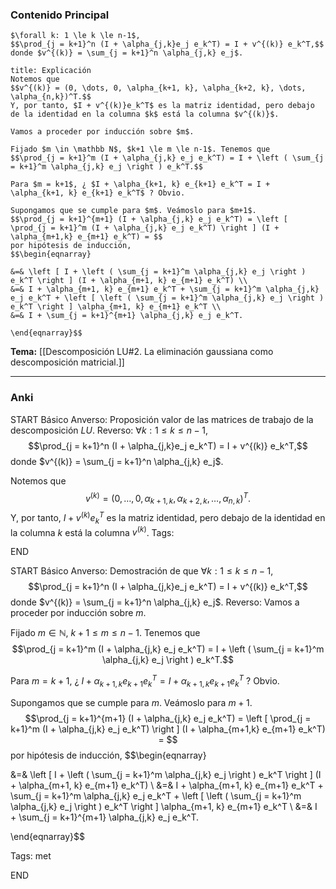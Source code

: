 ### Contenido Principal

```ad-proposition
$\forall k: 1 \le k \le n-1$,
$$\prod_{j = k+1}^n (I + \alpha_{j,k}e_j e_k^T) = I + v^{(k)} e_k^T,$$
donde $v^{(k)} = \sum_{j = k+1}^n \alpha_{j,k} e_j$.
```

```ad-note
title: Explicación
Notemos que
$$v^{(k)} = (0, \dots, 0, \alpha_{k+1, k}, \alpha_{k+2, k}, \dots, \alpha_{n,k})^T.$$
Y, por tanto, $I + v^{(k)}e_k^T$ es la matriz identidad, pero debajo de la identidad en la columna $k$ está la columna $v^{(k)}$.
```

```ad-proof
Vamos a proceder por inducción sobre $m$.

Fijado $m \in \mathbb N$, $k+1 \le m \le n-1$. Tenemos que
$$\prod_{j = k+1}^m (I + \alpha_{j,k} e_j e_k^T) = I + \left ( \sum_{j = k+1}^m \alpha_{j,k} e_j \right ) e_k^T.$$

Para $m = k+1$, ¿ $I + \alpha_{k+1, k} e_{k+1} e_k^T = I + \alpha_{k+1, k} e_{k+1} e_k^T$ ? Obvio.

Supongamos que se cumple para $m$. Veámoslo para $m+1$.
$$\prod_{j = k+1}^{m+1} (I + \alpha_{j,k} e_j e_k^T) = \left [ \prod_{j = k+1}^m (I + \alpha_{j,k} e_j e_k^T) \right ] (I + \alpha_{m+1,k} e_{m+1} e_k^T) = $$
por hipótesis de inducción,
$$\begin{eqnarray}

&=& \left [ I + \left ( \sum_{j = k+1}^m \alpha_{j,k} e_j \right ) e_k^T \right ] (I + \alpha_{m+1, k} e_{m+1} e_k^T) \\ 
&=& I + \alpha_{m+1, k} e_{m+1} e_k^T + \sum_{j = k+1}^m \alpha_{j,k} e_j e_k^T + \left [ \left ( \sum_{j = k+1}^m \alpha_{j,k} e_j \right ) e_k^T \right ] \alpha_{m+1, k} e_{m+1} e_k^T \\
&=& I + \sum_{j = k+1}^{m+1} \alpha_{j,k} e_j e_k^T.

\end{eqnarray}$$
```

**Tema:** [[Descomposición LU#2. La eliminación gaussiana como descomposición matricial.]]

---
### Anki

START
Básico
Anverso: Proposición valor de las matrices de trabajo de la descomposición $LU$.
Reverso: $\forall k: 1 \le k \le n-1$,
$$\prod_{j = k+1}^n (I + \alpha_{j,k}e_j e_k^T) = I + v^{(k)} e_k^T,$$
donde $v^{(k)} = \sum_{j = k+1}^n \alpha_{j,k} e_j$.

Notemos que
$$v^{(k)} = (0, \dots, 0, \alpha_{k+1, k}, \alpha_{k+2, k}, \dots, \alpha_{n,k})^T.$$
Y, por tanto, $I + v^{(k)}e_k^T$ es la matriz identidad, pero debajo de la identidad en la columna $k$ está la columna $v^{(k)}$.
Tags:
<!--ID: 1727083427944-->
END

START
Básico
Anverso: Demostración de que $\forall k: 1 \le k \le n-1$,
$$\prod_{j = k+1}^n (I + \alpha_{j,k}e_j e_k^T) = I + v^{(k)} e_k^T,$$
donde $v^{(k)} = \sum_{j = k+1}^n \alpha_{j,k} e_j$.
Reverso: Vamos a proceder por inducción sobre $m$.

Fijado $m \in \mathbb N$, $k+1 \le m \le n-1$. Tenemos que
$$\prod_{j = k+1}^m (I + \alpha_{j,k} e_j e_k^T) = I + \left ( \sum_{j = k+1}^m \alpha_{j,k} e_j \right ) e_k^T.$$

Para $m = k+1$, ¿ $I + \alpha_{k+1, k} e_{k+1} e_k^T = I + \alpha_{k+1, k} e_{k+1} e_k^T$ ? Obvio.

Supongamos que se cumple para $m$. Veámoslo para $m+1$.
$$\prod_{j = k+1}^{m+1} (I + \alpha_{j,k} e_j e_k^T) = \left [ \prod_{j = k+1}^m (I + \alpha_{j,k} e_j e_k^T) \right ] (I + \alpha_{m+1,k} e_{m+1} e_k^T) = $$
por hipótesis de inducción,
$$\begin{eqnarray}

&=& \left [ I + \left ( \sum_{j = k+1}^m \alpha_{j,k} e_j \right ) e_k^T \right ] (I + \alpha_{m+1, k} e_{m+1} e_k^T) \\ 
&=& I + \alpha_{m+1, k} e_{m+1} e_k^T + \sum_{j = k+1}^m \alpha_{j,k} e_j e_k^T + \left [ \left ( \sum_{j = k+1}^m \alpha_{j,k} e_j \right ) e_k^T \right ] \alpha_{m+1, k} e_{m+1} e_k^T \\
&=& I + \sum_{j = k+1}^{m+1} \alpha_{j,k} e_j e_k^T.

\end{eqnarray}$$

Tags: met
<!--ID: 1727083427946-->
END
